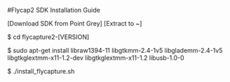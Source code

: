 #Flycap2 SDK Installation Guide

[Download SDK from Point Grey]
[Extract to ~]

$ cd flycapture2-[VERSION]

$ sudo apt-get install libraw1394-11 libgtkmm-2.4-1v5 libglademm-2.4-1v5 libgtkglextmm-x11-1.2-dev libgtkglextmm-x11-1.2 libusb-1.0-0

$ ./install_flycapture.sh
